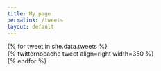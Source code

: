 ```yaml
---
title: My page
permalink: /tweets
layout: default
---
```


<div class="row">
{% for tweet in site.data.tweets %}
<div class="col-4 col-md-3 col-sm-1">
{% twitternocache tweet align=right width=350 %}
</div>
{% endfor %}
</div>
